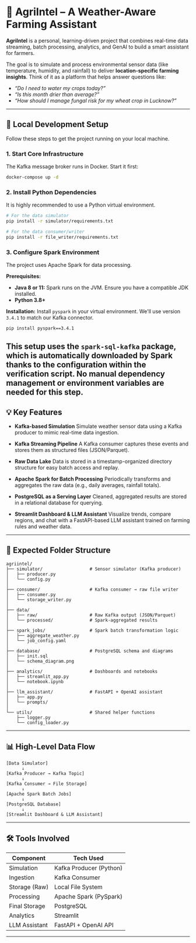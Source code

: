 # 🌾 AgriIntel – A Weather-Aware Farming Assistant

**AgriIntel** is a personal, learning-driven project that combines real-time data streaming, batch processing, analytics, and GenAI to build a smart assistant for farmers.

The goal is to simulate and process environmental sensor data (like temperature, humidity, and rainfall) to deliver **location-specific farming insights**. Think of it as a platform that helps answer questions like:

* *“Do I need to water my crops today?”*
* *“Is this month drier than average?”*
* *“How should I manage fungal risk for my wheat crop in Lucknow?”*

---

## 🚀 Local Development Setup

Follow these steps to get the project running on your local machine.

### 1. Start Core Infrastructure

The Kafka message broker runs in Docker. Start it first:

```bash
docker-compose up -d
```

### 2. Install Python Dependencies

It is highly recommended to use a Python virtual environment.

```bash
# For the data simulator
pip install -r simulator/requirements.txt

# For the data consumer/writer
pip install -r file_writer/requirements.txt
```

### 3. Configure Spark Environment

The project uses Apache Spark for data processing.

**Prerequisites:**
*   **Java 8 or 11:** Spark runs on the JVM. Ensure you have a compatible JDK installed.
*   **Python 3.8+**

**Installation:**
Install `pyspark` in your virtual environment. We'll use version `3.4.1` to match our Kafka connector.

```bash
pip install pyspark==3.4.1
```

This setup uses the `spark-sql-kafka` package, which is automatically downloaded by Spark thanks to the configuration within the verification script. No manual dependency management or environment variables are needed for this step.
---

## 💡 Key Features

* **Kafka-based Simulation**
  Simulate weather sensor data using a Kafka producer to mimic real-time data ingestion.

* **Kafka Streaming Pipeline**
  A Kafka consumer captures these events and stores them as structured files (JSON/Parquet).

* **Raw Data Lake**
  Data is stored in a timestamp-organized directory structure for easy batch access and replay.

* **Apache Spark for Batch Processing**
  Periodically transforms and aggregates the raw data (e.g., daily averages, rainfall totals).

* **PostgreSQL as a Serving Layer**
  Cleaned, aggregated results are stored in a relational database for querying.

* **Streamlit Dashboard & LLM Assistant**
  Visualize trends, compare regions, and chat with a FastAPI-based LLM assistant trained on farming rules and weather data.

---

## 📂 Expected Folder Structure

```
agriintel/
├── simulator/                  # Sensor simulator (Kafka producer)
│   ├── producer.py
│   └── config.py
│
├── consumer/                   # Kafka consumer → raw file writer
│   ├── consumer.py
│   └── storage_writer.py
│
├── data/
│   ├── raw/                    # Raw Kafka output (JSON/Parquet)
│   └── processed/              # Spark-aggregated results
│
├── spark_jobs/                 # Spark batch transformation logic
│   ├── aggregate_weather.py
│   └── job_config.yaml
│
├── database/                   # PostgreSQL schema and diagrams
│   ├── init.sql
│   └── schema_diagram.png
│
├── analytics/                  # Dashboards and notebooks
│   ├── streamlit_app.py
│   └── notebook.ipynb
│
├── llm_assistant/              # FastAPI + OpenAI assistant
│   ├── app.py
│   └── prompts/
│
└── utils/                      # Shared helper functions
    ├── logger.py
    └── config_loader.py
```

---

## 📊 High-Level Data Flow

```
[Data Simulator]
      ↓
[Kafka Producer → Kafka Topic]
      ↓
[Kafka Consumer → File Storage]
      ↓
[Apache Spark Batch Jobs]
      ↓
[PostgreSQL Database]
      ↓
[Streamlit Dashboard & LLM Assistant]
```

---

## 🛠️ Tools Involved

| Component     | Tech Used                |
|---------------|--------------------------|
| Simulation    | Kafka Producer (Python)  |
| Ingestion     | Kafka Consumer           |
| Storage (Raw) | Local File System        |
| Processing    | Apache Spark (PySpark)   |
| Final Storage | PostgreSQL               |
| Analytics     | Streamlit                |
| LLM Assistant | FastAPI + OpenAI API     |

---